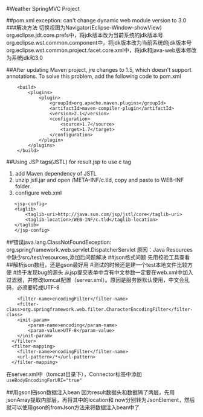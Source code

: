 #Weather SpringMVC Project

##pom.xml exception:
can't change dynamic web module version to 3.0
###解决方法
切换视图为Navigator(Eclipse-Window-showView)
org.eclipse.jdt.core.prefs中，将jdk版本改为当前系统的jdk版本号
org.eclipse.wst.common.component中，将jdk版本改为当前系统的jdk版本号
org.eclipse.wst.common.project.facet.core.xml中，将jdk和java-web版本修改为系统jdk和3.0

##After updating Maven project, jre changes to 1.5, which doesn't support annotations.
To solve this problem, add the following code to pom.xml
```
    <build>
        <plugins>  
            <plugin>  
                <groupId>org.apache.maven.plugins</groupId>  
                <artifactId>maven-compiler-plugin</artifactId>  
                <version>2.1</version>  
                <configuration>  
                    <source>1.7</source>  
                    <target>1.7</target>  
                </configuration>  
            </plugin>  
        </plugins>  
    </build>  
```
##Using JSP tags(JSTL) for result.jsp to use c tag
1. add Maven dependency of JSTL
2. unzip jstl.jar and open /META-INF/c.tld, copy and paste to WEB-INF folder.
3. configure web.xml
 ```
    <jsp-config>
    <taglib>
        <taglib-uri>http://java.sun.com/jsp/jstl/core</taglib-uri>
        <taglib-location>/WEB-INF/c.tld</taglib-location>
    </taglib>
    </jsp-config>
 ```
##错误java.lang.ClassNotFoundException: org.springframework.web.servlet.DispatcherServlet
原因：Java Resources中缺少src/test/resources,添加后问题解决
##json格式问题
先用校验工具查看
##解析json数组，还是gson最好用
#测试的时候还是建一个test本地文件比较方便
#终于发现bug的源头
从jsp提交表单中含有中文参数一定要在web.xml中加入过滤器，并修改tomcat配置（server.xml）。原因是服务器默认使用，中文会乱码，必须要转成UTF-8
```<filter>  
    <filter-name>encodingFilter</filter-name>  
    <filter-class>org.springframework.web.filter.CharacterEncodingFilter</filter-class>  
    <init-param>  
        <param-name>encoding</param-name>  
        <param-value>UTF-8</param-value>  
    </init-param>  
  </filter>  
  <filter-mapping>  
    <filter-name>encodingFilter</filter-name>  
    <url-pattern>/*</url-pattern>  
  </filter-mapping> 
```
在server.xml中（tomcat目录下），Connector标签中添加
`useBodyEncodingForURI="true"`

##用gson把json数据注入bean
因为result数据头和数据隔了两层，先用jsonArray提取内部层，再将其中的location和 now分别转为JsonElement，然后就可以使用gson的fromJson方法来将数据注入bean中了